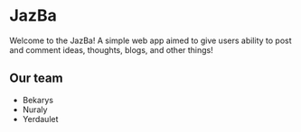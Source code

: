 # JazBa

Welcome to the JazBa! A simple web app aimed to give users ability to post and comment ideas, thoughts, blogs, and other things!

## Our team

- Bekarys
- Nuraly
- Yerdaulet